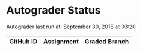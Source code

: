 # Autograder Status
Autograder last run at: September 30, 2018 at 03:20

| GitHub ID | Assignment | Graded Branch |
|-----------|------------|---------------|

